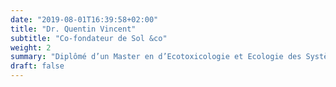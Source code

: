 ```yaml
---
date: "2019-08-01T16:39:58+02:00"
title: "Dr. Quentin Vincent"
subtitle: "Co-fondateur de Sol &co"
weight: 2
summary: "Diplômé d’un Master en d’Ecotoxicologie et Ecologie des Systèmes Anthropisé (Université de Lorraine) et d’un Doctorat en Ecotoxicologie, Biodiversité et Ecosystème (Université de Lorraine), Quentin Vincent apporte à la société ses compétences en écologie des sols, microbiologie, étude de la faune, utilisation des indicateurs biologiques, pédagogie ainsi qu’en gestion, analyse et traitement statistiques des données environnementales."
draft: false
---
```


